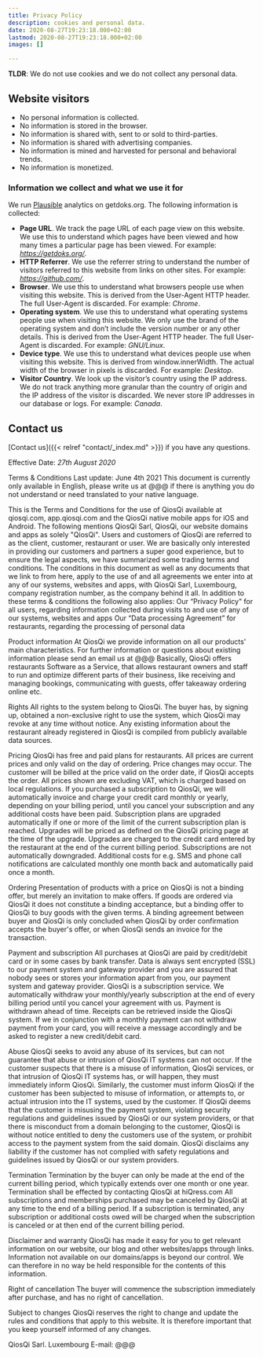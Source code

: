 ```yaml
---
title: Privacy Policy
description: cookies and personal data.
date: 2020-08-27T19:23:18.000+02:00
lastmod: 2020-08-27T19:23:18.000+02:00
images: []

---
```

__TLDR__: We do not use cookies and we do not collect any personal data.

## Website visitors

- No personal information is collected.
- No information is stored in the browser.
- No information is shared with, sent to or sold to third-parties.
- No information is shared with advertising companies.
- No information is mined and harvested for personal and behavioral trends.
- No information is monetized.

### Information we collect and what we use it for

We run [Plausible](https://plausible.io/) analytics on getdoks.org. The following information is collected:

- __Page URL__. We track the page URL of each page view on this website. We use this to understand which pages have been viewed and how many times a particular page has been viewed. For example: _https://getdoks.org/_.
- __HTTP Referrer__. We use the referrer string to understand the number of visitors referred to this website from links on other sites. For example: _https://github.com/_.
- __Browser__. We use this to understand what browsers people use when visiting this website. This is derived from the User-Agent HTTP header. The full User-Agent is discarded. For example: _Chrome_.
- __Operating system__. We use this to understand what operating systems people use when visiting this website. We only use the brand of the operating system and don’t include the version number or any other details. This is derived from the User-Agent HTTP header. The full User-Agent is discarded. For example: _GNU/Linux_.
- __Device type__. We use this to understand what devices people use when visiting this website. This is derived from window.innerWidth. The actual width of the browser in pixels is discarded. For example: _Desktop_.
- __Visitor Country__. We look up the visitor’s country using the IP address. We do not track anything more granular than the country of origin and the IP address of the visitor is discarded. We never store IP addresses in our database or logs. For example: _Canada_.

## Contact us

[Contact us]({{< relref "contact/_index.md" >}}) if you have any questions.

Effective Date: _27th August 2020_



Terms & Conditions
Last update: June 4th 2021
This document is currently only available in English, please write us at @@@ if there is anything you do not understand or need translated to your native language.

This is the Terms and Conditions for the use of QiosQi available at qiosqi.com, app.qiosqi.com and the QiosQi native mobile apps for iOS and Android.
The following mentions QiosQi Sarl, QiosQi, our website domains and apps as solely "QiosQi".
Users and customers of QiosQi are referred to as the client, customer, restaurant or user.
We are basically only interested in providing our customers and partners a super good experience, but to ensure the legal aspects, we have summarized some trading terms and conditions.
The conditions in this document as well as any documents that we link to from here, apply to the use of and all agreements we enter into at any of our systems, websites and apps, with QiosQi Sarl, Luxembourg, company registration number, as the company behind it all.
In addition to these terms & conditions the following also applies: Our “Privacy Policy" for all users, regarding information collected during visits to and use of any of our systems, websites and apps Our “Data processing Agreement” for restaurants, regarding the processing of personal data

Product information
At QiosQi we provide information on all our products' main characteristics. For further information or questions about existing information please send an email us at @@@
Basically, QiosQi offers restaurants Software as a Service, that allows restaurant owners and staff to run and optimize different parts of their business, like receiving and managing bookings, communicating with guests, offer takeaway ordering online etc.

Rights
All rights to the system belong to QiosQi. The buyer has, by signing up, obtained a non-exclusive right to use the system, which QiosQi may revoke at any time without notice.
Any existing information about the restaurant already registered in QiosQi is compiled from publicly available data sources.

Pricing
QiosQi has free and paid plans for restaurants. All prices are current prices and only valid on the day of ordering. Price changes may occur. The customer will be billed at the price valid on the order date, if QiosQi accepts the order. All prices shown are excluding VAT, which is charged based on local regulations.
If you purchased a subscription to QiosQi, we will automatically invoice and charge your credit card monthly or yearly, depending on your billing period, until you cancel your subscription and any additional costs have been paid.
Subscription plans are upgraded automatically if one or more of the limit of the current subscription plan is reached. Upgrades will be priced as defined on the QiosQi pricing page at the time of the upgrade. Upgrades are charged to the credit card entered by the restaurant at the end of the current billing period. Subscriptions are not automatically downgraded.
Additional costs for e.g. SMS and phone call notifications are calculated monthly one month back and automatically paid once a month.

Ordering
Presentation of products with a price on QiosQi is not a binding offer, but merely an invitation to make offers. If goods are ordered via QiosQi it does not constitute a binding acceptance, but a binding offer to QiosQi to buy goods with the given terms.
A binding agreement between buyer and QiosQi is only concluded when QiosQi by order confirmation accepts the buyer's offer, or when QiosQi sends an invoice for the transaction.


Payment and subscription
All purchases at QiosQi are paid by credit/debit card or in some cases by bank transfer. Data is always sent encrypted (SSL) to our payment system and gateway provider and you are assured that nobody sees or stores your information apart from you, our payment system and gateway provider.
QiosQi is a subscription service. We automatically withdraw your monthly/yearly subscription at the end of every billing period until you cancel your agreement with us. Payment is withdrawn ahead of time. Receipts can be retrieved inside the QiosQi system.
If we in conjunction with a monthly payment can not withdraw payment from your card, you will receive a message accordingly and be asked to register a new credit/debit card.


Abuse
QiosQi seeks to avoid any abuse of its services, but can not guarantee that abuse or intrusion of QiosQi IT systems can not occur.
If the customer suspects that there is a misuse of information, QiosQi services, or that intrusion of QiosQi IT systems has, or will happen, they must immediately inform QiosQi. Similarly, the customer must inform QiosQi if the customer has been subjected to misuse of information, or attempts to, or actual intrusion into the IT systems, used by the customer.
If QiosQi deems that the customer is misusing the payment system, violating security regulations and guidelines issued by QiosQi or our system providers, or that there is misconduct from a domain belonging to the customer, QiosQi is without notice entitled to deny the customers use of the system, or prohibit access to the payment system from the said domain.
QiosQi disclaims any liability if the customer has not complied with safety regulations and guidelines issued by QiosQi or our system providers.

Termination 
Termination by the buyer can only be made at the end of the current billing period, which typically extends over one month or one year. Termination shall be effected by contacting QiosQi at hiQress.com
All subscriptions and memberships purchased may be canceled by QiosQi at any time to the end of a billing period.
If a subscription is terminated, any subscription or additional costs owed will be charged when the subscription is canceled or at then end of the current billing period.

Disclaimer and warranty
QiosQi has made it easy for you to get relevant information on our website, our blog and other websites/apps through links. Information not available on our domains/apps is beyond our control. We can therefore in no way be held responsible for the contents of this information. 

Right of cancellation
The buyer will commence the subscription immediately after purchase, and has no right of cancellation.

Subject to changes
QiosQi reserves the right to change and update the rules and conditions that apply to this website. It is therefore important that you keep yourself informed of any changes.


QiosQi Sarl.
Luxembourg
E-mail: @@@